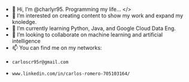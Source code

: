 - 👋 Hi, I’m @charlyr95. Programming my life... </>
- 👀 I’m interested on creating content to show my work and expand my knoledge.
- 🌱 I’m currently learning Python, Java, and Google Cloud Data Eng.
- 💞️ I’m looking to collaborate on machine learning and artificial intelligence
- 📫 You can find me on my networks: 
-     carloscr95r@gmail.com
-     www.linkedin.com/in/carlos-romero-705103164/

<!---
charlyr95/charlyr95 is a ✨ special ✨ repository because its `README.md` (this file) appears on your GitHub profile.
You can click the Preview link to take a look at your changes.
--->
